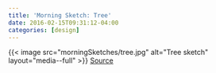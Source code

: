 ```yaml
---
title: 'Morning Sketch: Tree'
date: 2016-02-15T09:31:12-04:00
categories: [design]
---
```


{{< image src="morningSketches/tree.jpg" alt="Tree sketch" layout="media--full" >}}
[Source](https://dribbble.com/shots/1333314-Tree)
